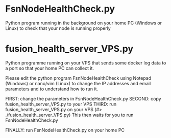 # FsnNodeHealthCheck.py
Python program running in the background on your home PC (Windows or Linux) to check that your node is running properly
# fusion_health_server_VPS.py
Python programme running on your VPS that sends some docker log data to a port so that your home PC can collect it.

Please edit the python program FsnNodeHealthCheck using Notepad (Windows) or nano/vim (Linux) to change the IP addresses and email
parameters and to understand how to run it.

FIRST:  change the parameters in FsnNodeHealthCheck.py
SECOND: copy fusion_health_server_VPS.py to your VPS
THIRD: run fusion_health_server_VPS.py on your VPS  (#> ./fusion_health_server_VPS.py) This then waits for you to run 
FsnNodeHealthCheck.py

FINALLY: run FsnNodeHealthCheck.py on your home PC
